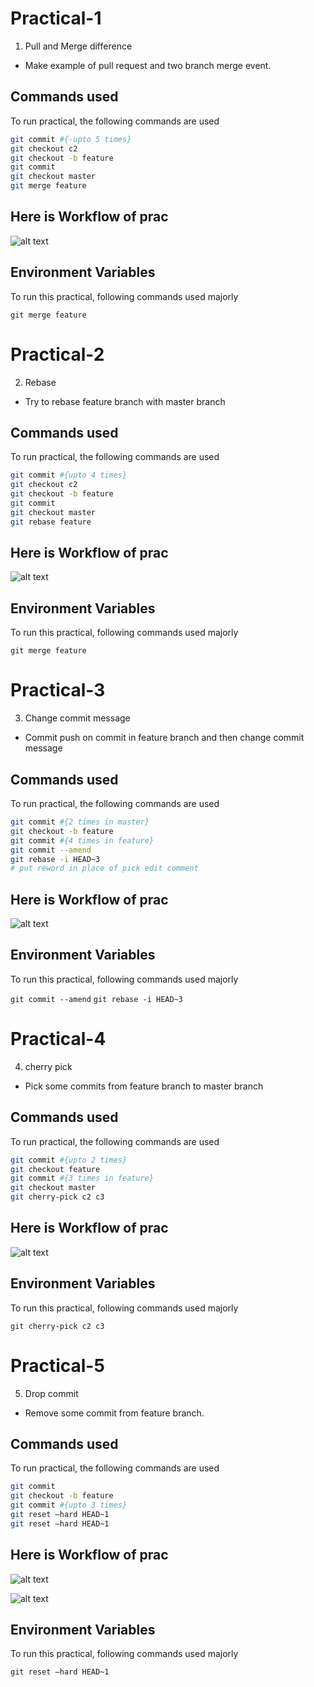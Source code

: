 
# Practical-1

1. Pull and Merge difference

- Make example of pull request and two branch merge event.

## Commands used

To run practical, the following commands are used

```bash
git commit #{-upto 5 times}
git checkout c2
git checkout -b feature
git commit
git checkout master
git merge feature
```


## Here is Workflow of prac

![alt text](https://github.com/Dhruval-dotcom/Git_Practicals/blob/master/picture%20prac/Picture1.png?raw=true)


## Environment Variables

To run this practical, following commands used majorly

`git merge feature`

# Practical-2

2. Rebase

- Try to rebase feature branch with master branch 

## Commands used

To run practical, the following commands are used

```bash
git commit #{upto 4 times}
git checkout c2
git checkout -b feature
git commit
git checkout master
git rebase feature
```


## Here is Workflow of prac

![alt text](https://github.com/Dhruval-dotcom/Git_Practicals/blob/master/picture%20prac/Picture2.png?raw=true)


## Environment Variables

To run this practical, following commands used majorly

`git merge feature`

# Practical-3

3. Change commit message

- Commit push on commit in feature branch and then change commit message

## Commands used

To run practical, the following commands are used

```bash
git commit #{2 times in master}
git checkout -b feature
git commit #{4 times in feature}
git commit --amend
git rebase -i HEAD~3
# put reword in place of pick edit comment 
```


## Here is Workflow of prac

![alt text](https://github.com/Dhruval-dotcom/Git_Practicals/blob/master/picture%20prac/Picture3.png?raw=true)


## Environment Variables

To run this practical, following commands used majorly

`git commit --amend`
`git rebase -i HEAD~3
`

# Practical-4

4. cherry pick

- Pick some commits from feature branch to master branch

## Commands used

To run practical, the following commands are used

```bash
git commit #{upto 2 times}
git checkout feature
git commit #{3 times in feature}
git checkout master
git cherry-pick c2 c3
```


## Here is Workflow of prac

![alt text](https://github.com/Dhruval-dotcom/Git_Practicals/blob/master/picture%20prac/Picture4.png?raw=true)


## Environment Variables

To run this practical, following commands used majorly

`git cherry-pick c2 c3`


# Practical-5

5. Drop commit

- Remove some commit from feature branch.

## Commands used

To run practical, the following commands are used

```bash
git commit
git checkout -b feature
git commit #{upto 3 times}
git reset –hard HEAD~1
git reset –hard HEAD~1
```


## Here is Workflow of prac

![alt text](https://github.com/Dhruval-dotcom/Git_Practicals/blob/master/picture%20prac/Picture6.png?raw=true)

![alt text](https://github.com/Dhruval-dotcom/Git_Practicals/blob/master/picture%20prac/Picture7.png?raw=true)


## Environment Variables

To run this practical, following commands used majorly

`git reset –hard HEAD~1`


